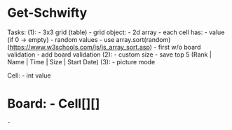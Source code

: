 # Get-Schwifty

Tasks:
(1):
    - 3x3 grid (table)
    - grid object:
        - 2d array
        - each cell has:
            - value (if 0 -> empty)
    - random values
        - use array.sort(random) (https://www.w3schools.com/js/js_array_sort.asp)
    - first w/o board validation
    - add board validation
(2):
    - custom size
    - save top 5 (Rank | Name | Time | Size | Start Date)
(3):
    - picture mode


Cell:
    - int value

Board:
    - Cell[][]
==================
    -
